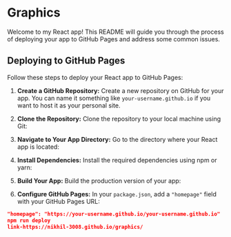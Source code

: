 # Graphics

Welcome to my React app! This README will guide you through the process of deploying your app to GitHub Pages and address some common issues.

## Deploying to GitHub Pages

Follow these steps to deploy your React app to GitHub Pages:

1. **Create a GitHub Repository:**
   Create a new repository on GitHub for your app. You can name it something like `your-username.github.io` if you want to host it as your personal site.

2. **Clone the Repository:**
   Clone the repository to your local machine using Git:
   
3. **Navigate to Your App Directory:**
Go to the directory where your React app is located:

4. **Install Dependencies:**
Install the required dependencies using npm or yarn:

5. **Build Your App:**
Build the production version of your app:

6. **Configure GitHub Pages:**
In your `package.json`, add a `"homepage"` field with your GitHub Pages URL:
```json
"homepage": "https://your-username.github.io/your-username.github.io"
npm run deploy
link-https://nikhil-3008.github.io/graphics/
